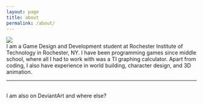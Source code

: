 ```yaml
---
layout: page
title: about
permalink: /about/
---
```


<img class="col one right" src="/img/prof_pic.jpg">

<br/>
I am a Game Design and Development student at Rochester Institute of Technology in Rochester, NY. I have been programming games since middle school, where all I had to work with was a TI graphing calculator. Apart from coding, I also have experience in world building, character design, and 3D animation. 


<br/>
<hr/>
<br/>
<span class="contacticon center">
	<a href="mailto:cxp2265@gmail.com"><i class="fa fa-envelope-square"></i></a>
	<a href="https://github.com/chasparr" target="_blank"><i class="fa fa-github-square"></i></a>
	<a href="https://www.linkedin.com/profile/view?id=ADEAABYYvNIBTrx_VrOzR83ah0QhQgx4T5Gocf4" target="_blank"><i class="fa fa-linkedin-square"></i></a>
</span>

<div class="col three caption">
	I am also on DeviantArt and where else?
</div>

